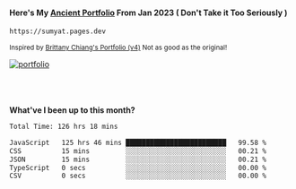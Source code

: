 #### Here's My [Ancient Portfolio](https://sumyat.pages.dev) From Jan 2023 ( Don't Take it Too Seriously ) 
````bash
https://sumyat.pages.dev 
````

<sub>Inspired by [Brittany Chiang's Portfolio (v4)](https://v4.brittanychiang.com/) Not as good as the original!</sub>


<a href='https://sumyat.pages.dev/'>
    <img src='https://github.com/sumyat-aung/sumyat-aung/assets/108873224/c9b4f2be-c585-4dd3-84e1-692c3854a6d8' alt='portfolio' align='center' />
</a>


<br />
<br />


<br />
<br />

**What've I been up to this month?**

<!--START_SECTION:waka-->

```txt
Total Time: 126 hrs 18 mins

JavaScript   125 hrs 46 mins █████████████████████████   99.58 %
CSS          15 mins         ░░░░░░░░░░░░░░░░░░░░░░░░░   00.21 %
JSON         15 mins         ░░░░░░░░░░░░░░░░░░░░░░░░░   00.21 %
TypeScript   0 secs          ░░░░░░░░░░░░░░░░░░░░░░░░░   00.00 %
CSV          0 secs          ░░░░░░░░░░░░░░░░░░░░░░░░░   00.00 %
```

<!--END_SECTION:waka-->





